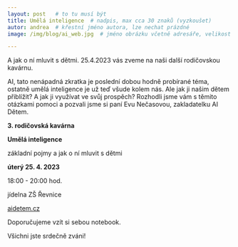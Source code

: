```yaml
---
layout: post   # to tu musí být
title: Umělá inteligence  # nadpis, max cca 30 znaků (vyzkoušet)
autor: andrea  # křestní jméno autora, lze nechat prázdné
image: /img/blog/ai_web.jpg  # jméno obrázku včetně adresáře, velikost 900x600

---
```

A jak o ní mluvit s dětmi. 25.4.2023 vás zveme na naši další rodičovskou kavárnu.

<!--vice-->

AI, tato nenápadná zkratka je poslední dobou hodně probírané téma, ostatně umělá inteligence je už teď všude kolem nás. Ale jak ji našim dětem přiblížit?
A jak ji využívat ve svůj prospěch?
Rozhodli jsme vám s těmito otázkami pomoci a pozvali jsme si paní Evu Nečasovou, zakladatelku AI Dětem.


**3. rodičovská kavárna**

**Umělá inteligence**

základní pojmy a jak o ní mluvit s dětmi

**úterý 25. 4. 2023**

18:00 - 20:00 hod.

jídelna ZŠ Řevnice

[aidetem.cz](https://aidetem.cz/)

Doporučujeme vzít si sebou notebook.


Všichni jste srdečně zváni!
<!--quote-->

